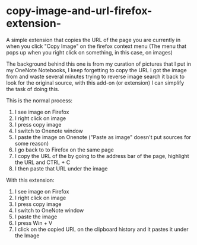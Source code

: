 # copy-image-and-url-firefox-extension-

A simple extension that copies the URL of the page you are currently in when you click "Copy Image" on the firefox context menu (The menu that pops up when you right click on something, in this case, on images)

The background behind this one is from my curation of pictures that I put in my OneNote Notebooks, I keep forgetting to copy the URL I got the image from and waste several minutes trying to reverse image search it back to look for the original source, with this add-on (or extension) I can simplify the task of doing this.

This is the normal process:
1. I see image on Firefox
2. I right click on image
3. I press copy image
4. I switch to Onenote window
5. I paste the image on Onenote ("Paste as image" doesn't put sources for some reason)
6. I go back to to Firefox on the same page
7. I copy the URL of the by going to the address bar of the page, highlight the URL and CTRL + C 
8. I then paste that URL under the image

With this extension:
1. I see image on Firefox
2. I right click on image
3. I press copy image
4. I switch to OneNote window
5. I paste the image
6. I press Win + V
7. I click on the copied URL on the clipboard history and it pastes it under the Image
